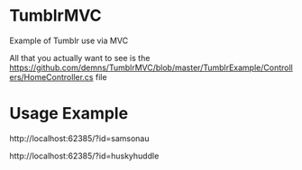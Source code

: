 TumblrMVC
=========

Example of Tumblr use via MVC

All that you actually want to see is the https://github.com/demns/TumblrMVC/blob/master/TumblrExample/Controllers/HomeController.cs file

Usage Example
=========
http://localhost:62385/?id=samsonau

http://localhost:62385/?id=huskyhuddle
